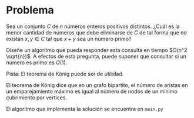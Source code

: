 # Problema
Sea un conjunto $C$ de $n$ números enteros positivos distintos. ¿Cuál es la menor
cantidad de números que debe eliminarse de $C$ de tal forma que no existan $x,y \in C$ tal que
$x + y$ sea un número primo?

Diseñe un algoritmo que pueda responder esta consulta en tiempo $O(n^2 \sqrt{n})$. A efectos de
esta pregunta, puede suponer que consultar si un número es primo es $O(1)$.

Pista: El teorema de König puede ser de utilidad.

El teorema de König dice que en un grafo bipartito, el número de aristas en un emparejamiento máximo es igual al número de nodos de un minimo cubrimiento por vertices.

El algoritmo que implementa la solución se encuentra en `main.py`
